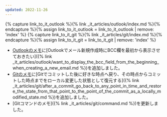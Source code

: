 ```yaml
---
updated: 2022-11-26
---
```

{% capture link_to_it_outlook %}{% link _it_articles/outlook/index.md %}{% endcapture %}{% assign link_to_it_outlook = link_to_it_outlook | remove: 'index' %}
{% capture link_to_it_git %}{% link _it_articles/git/index.md %}{% endcapture %}{% assign link_to_it_git = link_to_it_git | remove: 'index' %}

- [Outlookのメモ]({{link_to_it_outlook}})に[Outlookでメール新規作成時にBCC欄を最初から表示させておきたい]({% link _it_articles/outlook/want_to_display_the_bcc_field_from_the_beginning_when_creating_a_new_email.md %})を追加しました。
- [Gitのメモ]({{link_to_it_git}})に[Gitでコミットした後に好きな時点へ戻り、その時点からコミットした時点までをローカル変更した状態として復元する]({% link _it_articles/git/after_a_commit_go_back_to_any_point_in_time_and_restore_the_state_from_that_point_to_the_point_of_the_commit_as_a_locally_modified_state.md %})を追加しました。
- [Gitコマンドのメモ]({% link _it_articles/git/command.md %})を更新しました。